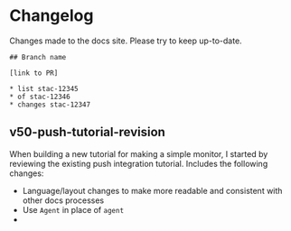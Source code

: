 # Changelog

Changes made to the docs site. Please try to keep up-to-date.

```commandline
## Branch name

[link to PR]

* list stac-12345
* of stac-12346
* changes stac-12347
```

## v50-push-tutorial-revision

When building a new tutorial for making a simple monitor, I started by reviewing the existing push integration tutorial. Includes the following changes:

* Language/layout changes to make more readable and consistent with other docs processes
* Use `Agent` in place of `agent`
* 